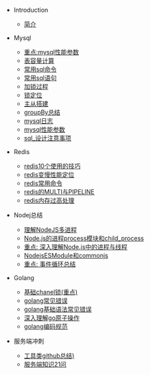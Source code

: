 * Introduction
    * [简介](README.md)

* Mysql
    * [重点:mysql性能参数](/mysql/mysql性能参数.md)
    * [表容量计算](/mysql/表容量计算.md)
    * [常用sql命令](/mysql/常用sql命令.md)
    * [常用sql语句](/mysql/常用sql语句.md)
    * [加锁过程](/mysql/加锁过程.md)
    * [锁定位](/mysql/锁定位.md)
    * [主从搭建](/mysql/主从搭建.md)
    * [groupBy总结](/mysql/groupBy总结.md)
    * [mysql日志](/mysql/mysql日志.md)
    * [mysql性能参数](/mysql/mysql性能参数.md)
    * [sql_设计注意事项](/mysql/sql_设计注意事项.md)

* Redis
    * [redis10个使用的技巧](/redis/redis10个使用的技巧.md)
    * [redis变慢性能定位](/redis/redis变慢性能定位.md)
    * [redis常用命令](/redis/redis常用命令.md)
    * [redis的MULTI与PIPELINE](/redis/redis的MULTI与PIPELINE.md)
    * [redis内存过高处理](/redis/redis内存过高处理.md)

* Nodej总结
    * [理解NodeJS多进程](/nodejs/理解NodeJS多进程_html.md)
    * [Node.js的进程process模块和child_process](/nodejs/Node.js的进程process模块和child_process.md)
    * [重点: 深入理解Node.js中的进程与线程](/nodejs/深入理解Node.js中的进程与线程.md)
    * [NodejsESModule和commonjs](/nodejs/NodejsESModule和commonjs.md)
    * [重点: 事件循环总结](/nodejs/事件循环总结.md)


* Golang
    * [基础chanel锁(重点)](/golang/基础chanel锁.md)
    * [golang常见错误](/golang/golang常见错误.md)
    * [golang基础语法常见错误](/golang/golang基础语法常见错误.md)
    * [深入理解go原子操作](/golang/深入理解go原子操作.md)
    * [golang编码规范](/golang/golang编码规范.md)


* 服务端冲刺
    * [工具类github总结)](/server/工具类github总结.md)
    * [服务端知识21问](/server/服务端知识21问.md)
